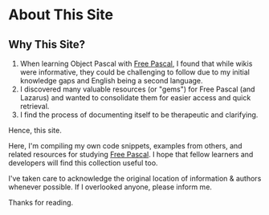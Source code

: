 # About This Site

## Why This Site?

1. When learning Object Pascal with [Free Pascal](https://www.freepascal.org), I found that while wikis were informative, they could be challenging to follow due to my initial knowledge gaps and English being a second language.
2. I discovered many valuable resources (or "gems") for Free Pascal (and Lazarus) and wanted to consolidate them for easier access and quick retrieval.
3. I find the process of documenting itself to be therapeutic and clarifying.

Hence, this site.

Here, I'm compiling my own code snippets, examples from others, and related resources for studying [Free Pascal](https://www.freepascal.org). I hope that fellow learners and developers will find this collection useful too.

I've taken care to acknowledge the original location of information & authors whenever possible. If I overlooked anyone, please inform me.

Thanks for reading.